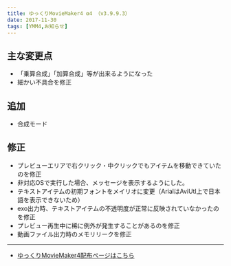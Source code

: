 ```yaml
---
title: ゆっくりMovieMaker4 α4 （v3.9.9.3）
date: 2017-11-30
tags: [YMM4,お知らせ]
---
```

## 主な変更点
- 「乗算合成」「加算合成」等が出来るようになった
- 細かい不具合を修正

## 追加
- 合成モード

## 修正
- プレビューエリアで右クリック・中クリックでもアイテムを移動できていたのを修正
- 非対応OSで実行した場合、メッセージを表示するようにした。
- テキストアイテムの初期フォントをメイリオに変更（ArialはAviUtl上で日本語を表示できないため）
- exo出力時、テキストアイテムの不透明度が正常に反映されていなかったのを修正
- プレビュー再生中に稀に例外が発生することがあるのを修正
- 動画ファイル出力時のメモリリークを修正


---

- [ゆっくりMovieMaker4配布ページはこちら](../index.md)